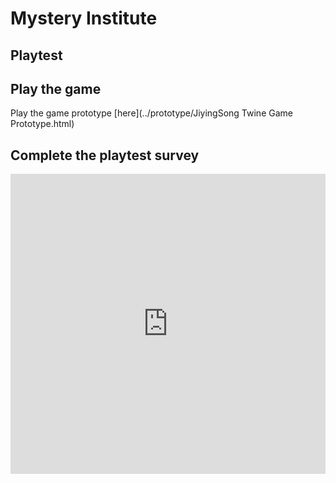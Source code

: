 # Mystery Institute
## Playtest

## Play the game
Play the game prototype [here](../prototype/JiyingSong Twine Game Prototype.html)

## Complete the playtest survey

<iframe width="640px" height= "480px" src= "https://forms.office.com/Pages/ResponsePage.aspx?id=FRGudvwe8kqlNuKyRDrxoGguywh4nWxIpp2eGdEBoytURVpJU1QwSUk3TEtJQzRURUZQWTdCUklQRy4u&embed=true" frameborder= "0" marginwidth= "0" marginheight= "0" style= "border: none; max-width:100%; max-height:100vh" allowfullscreen webkitallowfullscreen mozallowfullscreen msallowfullscreen> </iframe>
